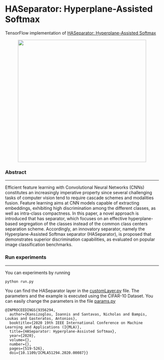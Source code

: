 # HASeparator: Hyperplane-Assisted Softmax

TensorFlow implementation of [HASeparator: Hyperplane-Assisted Softmax](https://ieeexplore.ieee.org/document/9356294/metrics#metrics) 

<p align="center">
<image src="images/circle.png" width="420px" height="400px" />
</p>
</p>

### Abstract
----
Efficient feature learning with Convolutional Neural Networks (CNNs) constitutes an increasingly imperative property since several challenging tasks of computer vision tend to require cascade schemes and modalities fusion. Feature learning aims at CNN models capable of extracting embeddings, exhibiting high discrimination among the different classes, as well as intra-class compactness. In this paper, a novel approach is introduced that has separator, which focuses on an effective hyperplane-based segregation of the classes instead of the common class centers separation scheme. Accordingly, an innovatory separator, namely the Hyperplane-Assisted Softmax separator (HASeparator), is proposed that demonstrates superior discrimination capabilities, as evaluated on popular image classification benchmarks.

### Run experiments
---
You can experiments by running
```
python run.py
```
You can find the HASeparator layer in the [customLayer.py](https://github.com/nsantavas/HASeparator-Hyperplane-Assisted-Softmax/blob/develop/customLayer.py) file. The parameters and the example is executed using the CIFAR-10 Dataset. You can easily change the parameters in the file [params.py](https://github.com/nsantavas/HASeparator-Hyperplane-Assisted-Softmax/blob/develop/params.py)
</p>


```
@INPROCEEDINGS{9356294,
  author={Kansizoglou, Ioannis and Santavas, Nicholas and Bampis, Loukas and Gasteratos, Antonios},
  booktitle={2020 19th IEEE International Conference on Machine Learning and Applications (ICMLA)}, 
  title={HASeparator: Hyperplane-Assisted Softmax}, 
  year={2020},
  volume={},
  number={},
  pages={519-526},
  doi={10.1109/ICMLA51294.2020.00087}}
```